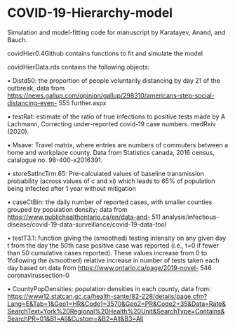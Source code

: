 # COVID-19-Hierarchy-model
Simulation and model-fitting code for manuscript by Karatayev, Anand, and Bauch.

covidHier0.4Github contains functions to fit and simulate the model

covidHierData.rds contains the following objects:

•	Distd50: the proportion of people voluntarily distancing by day 21 of the outbreak, data from https://news.gallup.com/opinion/gallup/298310/americans-step-social-distancing-even- 555 further.aspx

•	testRat: estimate of the ratio of true infections to positive tests made by A Lachmann, Correcting under-reported covid-19 case numbers. medRxiv (2020).

•	Msave: Travel matrix, where entries are numbers of commuters between a home and workplace county. Data from Statistics canada, 2016 census, catalogue no. 98-400-x2016391.

•	storeSatIncTrm.65: Pre-calculated values of baseline transmission probability (across values of c and xi) which leads to 65% of population being infected after 1 year without mitigation

•	caseCtBin: the daily number of reported cases, with smaller counties grouped by population density; data from https://www.publichealthontario.ca/en/data-and- 511 analysis/infectious-disease/covid-19-data-surveillance/covid-19-data-tool

•	testT3.1: function giving the (smoothed) testing intensity on any given day t from the day the 50th case positive case was reported (i.e., t=0 if fewer than 50 cumulative cases reported). These values increase from 0 to 1following the (smoothed) relative increase in number of tests taken each day based on data from https://www.ontario.ca/page/2019-novel- 546 coronavirussection-0

•	CountyPopDensities: population densities in each county, data from: https://www12.statcan.gc.ca/health-sante/82-228/details/page.cfm?Lang=E&Tab=1&Geo1=HR&Code1=3570&Geo2=PR&Code2=35&Data=Rate&SearchText=York%20Regional%20Health%20Unit&SearchType=Contains&SearchPR=01&B1=All&Custom=&B2=All&B3=All
